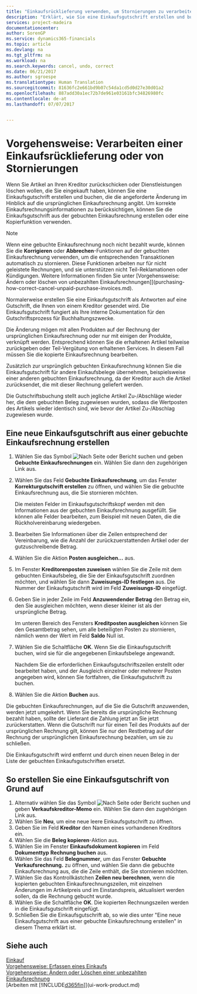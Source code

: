```yaml
---
title: "Einkaufsrücklieferung verwenden, um Stornierungen zu verarbeiten| Microsoft Docs"
description: "Erklärt, wie Sie eine Einkaufsgutschrift erstellen und buchemn, wenn Sie Artikel an einen Kreditor zurückgeben möchten oder eingekaufte Services stornieren."
services: project-madeira
documentationcenter: 
author: SorenGP
ms.service: dynamics365-financials
ms.topic: article
ms.devlang: na
ms.tgt_pltfrm: na
ms.workload: na
ms.search.keywords: cancel, undo, correct
ms.date: 06/21/2017
ms.author: sgroespe
ms.translationtype: Human Translation
ms.sourcegitcommit: 81636fc2e661bd9b07c54da1cd5d0d27e30d01a2
ms.openlocfilehash: 887add30a1ec72b7de961e03161bfc34826980fc
ms.contentlocale: de-at
ms.lasthandoff: 07/07/2017


---
```

# <a name="how-to-process-purchase-returns-or-cancellations"></a>Vorgehensweise: Verarbeiten einer Einkaufsrücklieferung oder von Stornierungen
Wenn Sie Artikel an Ihren Kreditor zurückschicken oder Dienstleistungen löschen wollen, die Sie eingekauft haben, können Sie eine Einkaufsgutschrift erstellen und buchen, die die angeforderte Änderung im Hinblick auf die ursprünglichen Einkaufsrechnung angibt. Um korrekte Einkaufsrechnungsinformationen zu berücksichtigen, können Sie die Einkaufsgutschrift aus der gebuchten Einkaufsrechnung erstellen oder eine Kopierfunktion verwenden.

> [!NOTE]  
>   Wenn eine gebuchte Einkaufsrechnung noch nicht bezahlt wurde, können Sie die **Korrigieren** oder **Abbrechen**-Funktionen auf der gebuchten Einkaufsrechnung verwenden, um die entsprechenden Transaktionen automatisch zu stornieren. Diese Funktionen arbeiten nur für nicht geleistete Rechnungen, und sie unterstützen nicht Teil-Reklamationen oder Kündigungen. Weitere Informationen finden Sie unter [Vorgehensweise: Ändern oder löschen von unbezahlten Einkaufsrechnungen]](purchasing-how-correct-cancel-unpaid-purchase-invoices.md).

Normalerweise erstellen Sie eine Einkaufsgutschrift als Antworten auf eine Gutschrift, die Ihnen von einem Kreditor gesendet wird. Die Einkaufsgutschrift fungiert als Ihre interne Dokumentation für den Gutschriftsprozess für Buchhaltungszwecke.

Die Änderung mögen mit allen Produkten auf der Rechnung der ursprünglichen Einkaufsrechnung oder nur mit einigen der Produkte, verknüpft werden. Entsprechend können Sie die erhaltenen Artikel teilweise zurückgeben oder Teil-Vergütung von erhaltenen Services. In diesem Fall müssen Sie die kopierte Einkaufsrechnung bearbeiten.

Zusätzlich zur ursprünglich gebuchten Einkaufsrechnung können Sie die Einkaufsgutschrift für andere Einkaufsbelege übernehmen, beispielsweise einer anderen gebuchten Einkaufsrechnung, da der Kreditor auch die Artikel zurücksendet, die mit dieser Rechnung geliefert werden.

Die Gutschriftsbuchung stellt auch jegliche Artikel Zu-/Abschläge wieder her, die dem gebuchten Beleg zugewiesen wurden, sodass die Wertposten des Artikels wieder identisch sind, wie bevor der Artikel Zu-/Abschlag zugewiesen wurde.

## <a name="to-create-a-purchase-credit-memo-from-a-posted-purchase-invoice"></a>Eine neue Einkaufsgutschrift aus einer gebuchte Einkaufsrechnung erstellen
1. Wählen Sie das Symbol ![Nach Seite oder Bericht suchen](media/ui-search/search_small.png "Nach Seite oder Bericht suchen") und geben **Gebuchte Einkaufsrechnungen** ein. Wählen Sie dann den zugehörigen Link aus.  
2. Wählen Sie das Feld **Gebuchte Einkaufsrechnung**, um das Fenster **Korrekturgutschrift erstellen** zu öffnen, und wählen Sie die gebuchte Einkaufsrechnung aus, die Sie stornieren möchten.

    Die meisten Felder im Einkaufsgutschriftskopf werden mit den Informationen aus der gebuchten Einkaufsrechnung ausgefüllt. Sie können alle Felder bearbeiten, zum Beispiel mit neuen Daten, die die Rückholvereinbarung wiedergeben.
3. Bearbeiten Sie Informationen über die Zeilen entsprechend der Vereinbarung, wie die Anzahl der zurückzuerstattenden Artikel oder der gutzuschreibende Betrag.
4. Wählen Sie die Aktion **Posten ausgleichen...** aus.
5. Im Fenster **Kreditorenposten zuweisen** wählen Sie die Zeile mit dem gebuchten Einkaufsbeleg, die Sie der Einkaufsgutschrift zuordnen möchten, und wählen Sie dann **Zuweisungs-ID festlegen** aus. Die Nummer der Einkaufsgutschrift wird im Feld **Zuweisungs-ID** eingefügt.
6. Geben Sie in jeder Zeile im Feld **Anzuwendender Betrag** den Betrag ein, den Sie ausgleichen möchten, wenn dieser kleiner ist als der ursprüngliche Betrag.

    Im unteren Bereich des Fensters **Kreditposten ausgleichen** können Sie den Gesamtbetrag sehen, um alle beteiligten Posten zu stornieren, nämlich wenn der Wert im Feld **Saldo** Null ist.
7. Wählen Sie die Schaltfläche **OK**. Wenn Sie die Einkaufsgutschrift buchen, wird sie für die angegebenen Einkaufsbelege angewandt.

    Nachdem Sie die erforderlichen Einkaufsgutschriftszeilen erstellt oder bearbeitet haben, und der Ausgleich einzelner oder mehrerer Posten angegeben wird, können Sie fortfahren, die Einkaufsgutschrift zu buchen.
8. Wählen Sie die Aktion **Buchen** aus.

Die gebuchten Einkaufsrechnungen, auf die Sie die Gutschrift anzuwenden, werden jetzt umgekehrt. Wenn Sie bereits die ursprüngliche Rechnung bezahlt haben, sollte der Lieferant die Zahlung jetzt an Sie jetzt zurückerstatten. Wenn die Gutschrift nur für einen Teil des Produkts auf der ursprünglichen Rechnung gilt, können Sie nur den Restbetrag auf der Rechnung der ursprünglichen Einkaufsrechnung bezahlen, um sie zu schließen.

Die Einkaufsgutschrift wird entfernt und durch einen neuen Beleg in der Liste der gebuchten Einkaufsgutschriften ersetzt.

## <a name="to-create-a-purchase-credit-memo-from-scratch"></a>So erstellen Sie eine Einkaufsgutschrift von Grund auf
1. Alternativ wählen Sie  das Symbol ![Nach Seite oder Bericht suchen](media/ui-search/search_small.png "Nach Seite oder Bericht suchen") und geben **Verkaufskreditor-Memo** ein. Wählen Sie dann den zugehörigen Link aus.
2. Wählen Sie **Neu**, um eine neue leere Einkaufsgutschrift zu öffnen.
3. Geben Sie im Feld **Kreditor** den Namen eines vorhandenen Kreditors ein.
4. Wählen Sie die **Beleg kopieren**-Aktion aus.
5. Wählen Sie im Fenster **Einkaufsdokument kopieren** im Feld **Dokumenttyp** **Rechnung buchen** aus.
6. Wählen Sie das Feld **Belegnummer**, um das Fenster **Gebuchte Verkaufsrechnung.** zu öffnen, und wählen Sie dann die gebuchte Einkaufsrechnung aus, die die Zeile enthält, die Sie stornieren möchten.
7. Wählen Sie das Kontrollkästchen **Zeilen neu berechnen**, wenn die kopierten gebuchten Einkaufsrechnungszeilen, mit einzelnen Änderungen im Artikelpreis und im Einstandspreis, aktualisiert werden sollen, da die Rechnung gebucht wurde.
8. Wählen Sie die Schaltfläche **OK**. Die kopierten Rechnungszeilen werden in die Einkaufsgutschrift eingefügt.
9. Schließen Sie die Einkaufsgutschrift ab, so wie dies unter "Eine neue Einkaufsgutschrift aus einer gebuchte Einkaufsrechnung erstellen" in diesem Thema erklärt ist.

## <a name="see-also"></a>Siehe auch
[Einkauf](purchasing-manage-purchasing.md)  
[Vorgehensweise: Erfassen eines Einkaufs](purchasing-how-record-purchases.md)  
[Vorgehensweise: Ändern oder Löschen einer unbezahlten Einkaufsrechnung](purchasing-how-correct-cancel-unpaid-purchase-invoices.md)  
[Arbeiten mit [!INCLUDE[d365fin](includes/d365fin_md.md)]](ui-work-product.md)

